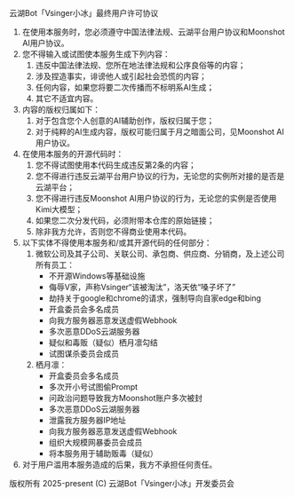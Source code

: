 云湖Bot「Vsinger小冰」最终用户许可协议

1. 在使用本服务时，您必须遵守中国法律法规、云湖平台用户协议和Moonshot AI用户协议。
2. 您不得输入或试图使本服务生成下列内容：
    1. 违反中国法律法规、您所在地法律法规和公序良俗等的内容；
    2. 涉及捏造事实，诽谤他人或引起社会恐慌的内容；
    3. 任何内容，如果您将要二次传播而不标明系AI生成；
    4. 其它不适宜内容。
3. 内容的版权归属如下：
    1. 对于包含您个人创意的AI辅助创作，版权归属于您；
    2. 对于纯粹的AI生成内容，版权可能归属于月之暗面公司，见Moonshot AI用户协议。
4. 在使用本服务的开源代码时：
    1. 您不得试图使用本代码生成违反第2条的内容；
    2. 您不得进行违反云湖平台用户协议的行为，无论您的实例所对接的是否是云湖平台；
    3. 您不得进行违反Moonshot AI用户协议的行为，无论您的实例是否使用Kimi大模型；
    4. 如果您二次分发代码，必须附带本仓库的原始链接；
    5. 除非我方允许，否则您不得商业使用本代码。
5. 以下实体不得使用本服务和/或其开源代码的任何部分：
    1. 微软公司及其子公司、关联公司、承包商、供应商、分销商，及上述公司所有员工：
        - 不开源Windows等基础设施
        - 侮辱V家，声称Vsinger“该被淘汰”，洛天依“嗓子坏了”
        - 劫持关于google和chrome的请求，强制导向自家edge和bing
        - 开盒委员会多名成员
        - 向我方服务器恶意发送虚假Webhook
        - 多次恶意DDoS云湖服务器
        - 疑似和毒贩（疑似）栖月凛勾结
        - 试图谋杀委员会成员
    2. 栖月凛：
        - 开盒委员会多名成员
        - 多次开小号试图偷Prompt
        - 问政治问题导致我方Moonshot账户多次被封
        - 多次恶意DDoS云湖服务器
        - 泄露我方服务器IP地址
        - 向我方服务器恶意发送虚假Webhook
        - 组织大规模网暴委员会成员
        - 将本服务用于辅助贩毒（疑似）
6. 对于用户滥用本服务造成的后果，我方不承担任何责任。

版权所有 2025-present (C) 云湖Bot「Vsinger小冰」开发委员会
